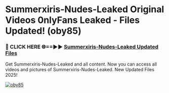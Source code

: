 # Summerxiris-Nudes-Leaked Original Videos 0nlyFans Leaked - Files Updated! (oby85)

<h3>🔴 CLICK HERE 🌐==►► <a href="https://tinyurl.com/4mcuefdz" rel="nofollow">Summerxiris-Nudes-Leaked Updated Files</a></h3>

Get Summerxiris-Nudes-Leaked and all content. Now you can access all videos and pictures of Summerxiris-Nudes-Leaked. New Updated Files 2025!

[![oby85](https://i.imgur.com/StAQSOY.gif)](https://tinyurl.com/4mcuefdz)
